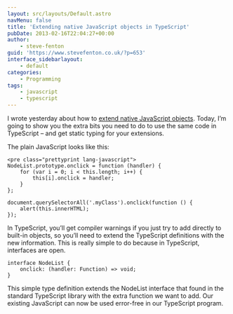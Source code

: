 ```yaml
---
layout: src/layouts/Default.astro
navMenu: false
title: 'Extending native JavaScript objects in TypeScript'
pubDate: 2013-02-16T22:04:27+00:00
author:
    - steve-fenton
guid: 'https://www.stevefenton.co.uk/?p=653'
interface_sidebarlayout:
    - default
categories:
    - Programming
tags:
    - javascript
    - typescript
---
```


I wrote yesterday about how to [extend native JavaScript objects](/2013/02/extending-native-javascript-objects-in-typescript/). Today, I’m going to show you the extra bits you need to do to use the same code in TypeScript – and get static typing for your extensions.

The plain JavaScript looks like this:

```
<pre class="prettyprint lang-javascript">
NodeList.prototype.onclick = function (handler) {
    for (var i = 0; i < this.length; i++) {
        this[i].onclick = handler;  
    }
};

document.querySelectorAll('.myClass').onclick(function () {
    alert(this.innerHTML);
});
```
In TypeScript, you’ll get compiler warnings if you just try to add directly to built-in objects, so you’ll need to extend the TypeScript definitions with the new information. This is really simple to do because in TypeScript, interfaces are open.

```
interface NodeList {
    onclick: (handler: Function) => void;
}
```
This simple type definition extends the NodeList interface that found in the standard TypeScript library with the extra function we want to add. Our existing JavaScript can now be used error-free in our TypeScript program.